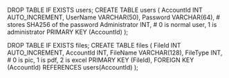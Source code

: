 DROP TABLE IF EXISTS users;
CREATE TABLE users 
(
AccountId INT AUTO_INCREMENT, 
UserName VARCHAR(50),
Password VARCHAR(64),           # stores SHA256 of the password
Administrator INT,              # 0 is normal user, 1 is administrator
PRIMARY KEY (AccountId)
);

DROP TABLE IF EXISTS files;
CREATE TABLE files 
(
FileId INT AUTO_INCREMENT, 
AccountId INT,
FileName VARCHAR(128), 
FileType INT,                   # 0 is pic, 1 is pdf, 2 is excel
PRIMARY KEY (FileId),
FOREIGN KEY (AccountId) REFERENCES users(AccountId)
);